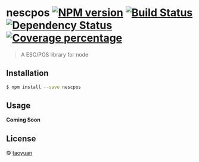 # nescpos [![NPM version][npm-image]][npm-url] [![Build Status][travis-image]][travis-url] [![Dependency Status][daviddm-image]][daviddm-url] [![Coverage percentage][coveralls-image]][coveralls-url]
> A ESC/POS library for node

## Installation

```sh
$ npm install --save nescpos
```

## Usage

__Coming Soon__

## License

 © [taoyuan]()


[npm-image]: https://badge.fury.io/js/nescpos.svg
[npm-url]: https://npmjs.org/package/nescpos
[travis-image]: https://travis-ci.org/taoyuan/nescpos.svg?branch=master
[travis-url]: https://travis-ci.org/taoyuan/nescpos
[daviddm-image]: https://david-dm.org/taoyuan/nescpos.svg?theme=shields.io
[daviddm-url]: https://david-dm.org/taoyuan/nescpos
[coveralls-image]: https://coveralls.io/repos/taoyuan/nescpos/badge.svg
[coveralls-url]: https://coveralls.io/r/taoyuan/nescpos
